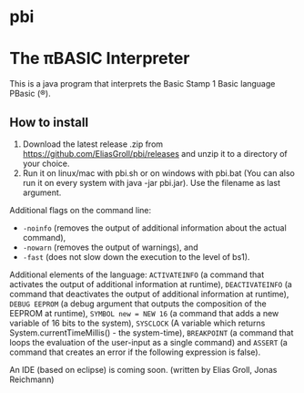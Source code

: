 # pbi

The πBASIC Interpreter
================

This is a java program that interprets the Basic Stamp 1 Basic language PBasic (®).

How to install
--------------
1. Download the latest release .zip from https://github.com/EliasGroll/pbi/releases and unzip it to a directory of your choice.
2. Run it on linux/mac with pbi.sh or on windows with pbi.bat (You can also run it on every system with java -jar pbi.jar).
Use the filename as last argument.

Additional flags on the command line:
* `-noinfo` (removes the output of additional information about the actual command),
* `-nowarn` (removes the output of warnings), and
* `-fast`   (does not slow down the execution to the level of bs1).

Additional elements of the language: `ACTIVATEINFO` (a command that activates the output of additional information at runtime), `DEACTIVATEINFO` (a command that deactivates the output of additional information at runtime), `DEBUG EEPROM` (a debug argument that outputs the composition of the EEPROM at runtime), `SYMBOL new = NEW 16` (a command that adds a new variable of 16 bits to the system), `SYSCLOCK` (A variable which returns System.currentTimeMillis() - the system-time), `BREAKPOINT` (a command that loops the evaluation of the user-input as a single command) and `ASSERT` (a command that creates an error if the following expression is false).

An IDE (based on eclipse) is coming soon.
(written by Elias Groll, Jonas Reichmann)

